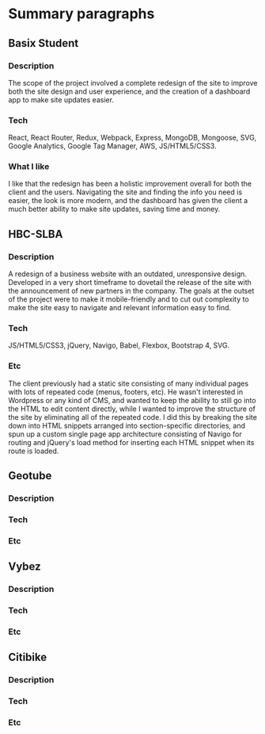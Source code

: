 # Summary paragraphs

## Basix Student
### Description
The scope of the project involved a complete redesign of the site to improve both the site design and user experience, and the creation of a dashboard app to make site updates easier.
### Tech
React, React Router, Redux, Webpack, Express, MongoDB, Mongoose, SVG, Google Analytics, Google Tag Manager, AWS, JS/HTML5/CSS3.
### What I like
I like that the redesign has been a holistic improvement overall for both the client and the users. Navigating the site and finding the info you need is easier, the look is more modern, and the dashboard has given the client a much better ability to make site updates, saving time and money.

## HBC-SLBA
### Description
A redesign of a business website with an outdated, unresponsive design. Developed in a very short timeframe to dovetail the release of the site with the announcement of new partners in the company. The goals at the outset of the project were to make it mobile-friendly and to cut out complexity to make the site easy to navigate and relevant information easy to find.  
### Tech
JS/HTML5/CSS3, jQuery, Navigo, Babel, Flexbox, Bootstrap 4, SVG.
### Etc
The client previously had a static site consisting of many individual pages with lots of repeated code (menus, footers, etc). He wasn't interested in Wordpress or any kind of CMS, and wanted to keep the ability to still go into the HTML to edit content directly, while I wanted to improve the structure of the site by eliminating all of the repeated code. I did this by breaking the site down into HTML snippets arranged into section-specific directories, and spun up a custom single page app architecture consisting of Navigo for routing and jQuery's load method for inserting each HTML snippet when its route is loaded.

## Geotube
### Description
### Tech
### Etc

## Vybez
### Description
### Tech
### Etc

## Citibike
### Description
### Tech
### Etc
